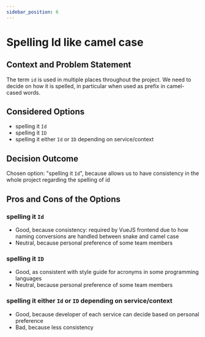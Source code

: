 ```yaml
---
sidebar_position: 6
---
```


# Spelling Id like camel case

## Context and Problem Statement

The term `id` is used in multiple places throughout the project.
We need to decide on how it is spelled, in particular when used as prefix in camel-cased words.

## Considered Options

- spelling it `Id`
- spelling it `ID`
- spelling it either `Id` or `ID` depending on service/context

## Decision Outcome

Chosen option: "spelling it `Id`", because allows us to have consistency in the whole project regarding the spelling of id

## Pros and Cons of the Options

### spelling it `Id`

- Good, because consistency: required by VueJS frontend due to how naming conversions are handled between snake and camel case
- Neutral, because personal preference of some team members

### spelling it `ID`

- Good, as consistent with style guide for acronyms in some programming languages
- Neutral, because personal preference of some team members

### spelling it either `Id` or `ID` depending on service/context

- Good, because developer of each service can decide based on personal preference
- Bad, because less consistency
